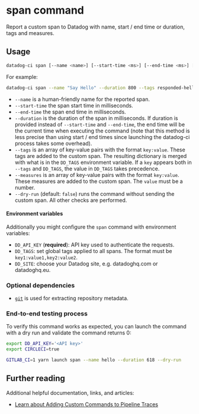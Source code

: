 # span command

Report a custom span to Datadog with name, start / end time or duration, tags and measures.

## Usage

```bash
datadog-ci span [--name <name>] [--start-time <ms>] [--end-time <ms>] [--duration <ms>] [--tags] [--measures] [--dry-run]
```

For example:

```bash
datadog-ci span --name "Say Hello" --duration 800 --tags responded-hello-too:true
```

- `--name` is a human-friendly name for the reported span.
- `--start-time` the span start time in milliseconds.
- `--end-time` the span end time in milliseconds.
- `--duration` is the duration of the span in milliseconds. If duration is provided instead of `--start-time` and `--end-time`, the end time will be the current time when executing the command (note that this method is less precise than using start / end times since launching the datadog-ci process takes some overhead).
- `--tags` is an array of key-value pairs with the format `key:value`. These tags are added to the custom span.
    The resulting dictionary is merged with what is in the `DD_TAGS` environment variable. If a `key` appears both in `--tags` and `DD_TAGS`, the value in `DD_TAGS` takes precedence.
- `--measures` is an array of key-value pairs with the format `key:value`. These measures are added to the custom span.
    The `value` must be a number.
- `--dry-run` (default: `false`) runs the command without sending the custom span. All other checks are performed.

#### Environment variables

Additionally you might configure the `span` command with environment variables:

- `DD_API_KEY` (**required**): API key used to authenticate the requests.
- `DD_TAGS`: set global tags applied to all spans. The format must be `key1:value1,key2:value2`.
- `DD_SITE`: choose your Datadog site, e.g. datadoghq.com or datadoghq.eu.

### Optional dependencies

- [`git`](https://git-scm.com/downloads) is used for extracting repository metadata.

### End-to-end testing process

To verify this command works as expected, you can launch the command with a dry run and validate the command returns 0:

```bash
export DD_API_KEY='<API key>'
export CIRCLECI=true

GITLAB_CI=1 yarn launch span --name hello --duration 618 --dry-run
```

## Further reading

Additional helpful documentation, links, and articles:

- [Learn about Adding Custom Commands to Pipeline Traces][1]

[1]: https://docs.datadoghq.com/continuous_integration/pipelines/custom_commands/
